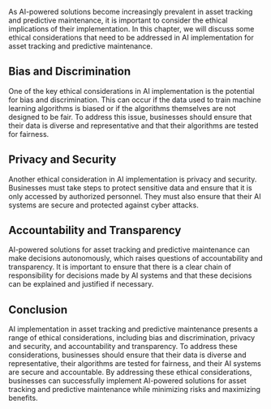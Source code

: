

As AI-powered solutions become increasingly prevalent in asset tracking and predictive maintenance, it is important to consider the ethical implications of their implementation. In this chapter, we will discuss some ethical considerations that need to be addressed in AI implementation for asset tracking and predictive maintenance.

Bias and Discrimination
-----------------------

One of the key ethical considerations in AI implementation is the potential for bias and discrimination. This can occur if the data used to train machine learning algorithms is biased or if the algorithms themselves are not designed to be fair. To address this issue, businesses should ensure that their data is diverse and representative and that their algorithms are tested for fairness.

Privacy and Security
--------------------

Another ethical consideration in AI implementation is privacy and security. Businesses must take steps to protect sensitive data and ensure that it is only accessed by authorized personnel. They must also ensure that their AI systems are secure and protected against cyber attacks.

Accountability and Transparency
-------------------------------

AI-powered solutions for asset tracking and predictive maintenance can make decisions autonomously, which raises questions of accountability and transparency. It is important to ensure that there is a clear chain of responsibility for decisions made by AI systems and that these decisions can be explained and justified if necessary.

Conclusion
----------

AI implementation in asset tracking and predictive maintenance presents a range of ethical considerations, including bias and discrimination, privacy and security, and accountability and transparency. To address these considerations, businesses should ensure that their data is diverse and representative, their algorithms are tested for fairness, and their AI systems are secure and accountable. By addressing these ethical considerations, businesses can successfully implement AI-powered solutions for asset tracking and predictive maintenance while minimizing risks and maximizing benefits.
